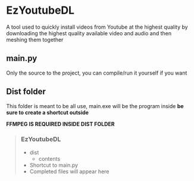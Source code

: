 # EzYoutubeDL
A tool used to quickly install videos from Youtube at the highest quality by downloading the highest quality available video and audio and then meshing them together



## main.py

Only the source to the project, you can compile/run it yourself if you want


## Dist folder

This folder is meant to be all use, main.exe will be the program inside **be sure to create a shortcut outside**

**FFMPEG IS REQUIRED INSIDE DIST FOLDER**

> ### EzYoutubeDL
>  - dist
>    - contents
>  - Shortcut to main.py
>  - Completed files will appear here


